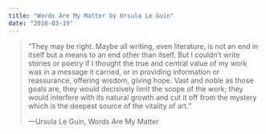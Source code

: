 ```yaml
---
title: "Words Are My Matter by Ursula Le Guin"
date: "2018-03-19"
---
```


> “They may be right. Maybe all writing, even literature, is not an end in itself but a means to an end other than itself. But I couldn’t write stories or poetry if I thought the true and central value of my work was in a message it carried, or in providing information or reassurance, offering wisdom, giving hope. Vast and noble as those goals are, they would decisively limit the scope of the work; they would interfere with its natural growth and cut it off from the mystery which is the deepest source of the vitality of art.”
> 
> —Ursula Le Guin, Words Are My Matter
